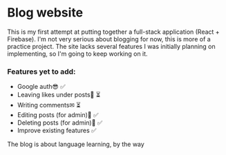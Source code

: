 # Blog website

This is my first attempt at putting together a full-stack application (React + Firebase).
I'm not very serious about blogging for now, this is more of a practice project.
The site lacks several features I was initially planning on implementing, so I'm going to keep working on it.

### Features yet to add:

- Google auth😎                     ✅
- Leaving likes under posts💚       ⏳
- Writing comments✉                 ⏳
- Editing posts (for admin)📝       ✅
- Deleting posts (for admin)🚮      ✅
- Improve existing features         ✅

The blog is about language learning, by the way
